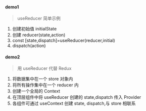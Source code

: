 #### demo1
> useReducer 简单示例
1. 创建初始值 initialState
2. 创建 reducer(state,action)
3. const [state,dispatch]=useReducer(reducer,initial)
4. dispatch(action)

#### demo2
> 用 useReducer 代替 Redux
1. 将数据集中在一个 store 对象内
2. 将所有操作集中在一个 reducer 内
3. 创建一个全局的 Context
4. 在顶层组件中将 useReducer 创建的 state,dispatch 传入 Provider
5. 各组件可通过 useContext 创建 state, dispatch,与 store 相联系